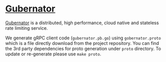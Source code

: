 # [Gubernator](https://github.com/mailgun/gubernator)

[Gubernator](https://github.com/mailgun/gubernator) is a distributed, high performance, cloud native and stateless rate limiting service.

We generate gRPC client code (`gubernator.pb.go`) using `gobernator.proto` which is a file directly download from the project repository.
You can find the 3rd party dependencies for proto generation under `proto` directory. 
To update or re-generate please use `make proto`.

